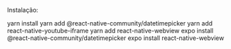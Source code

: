 Instalação:

yarn install
yarn add @react-native-community/datetimepicker
yarn add react-native-youtube-iframe
yarn add react-native-webview
expo install @react-native-community/datetimepicker
expo install react-native-webview

